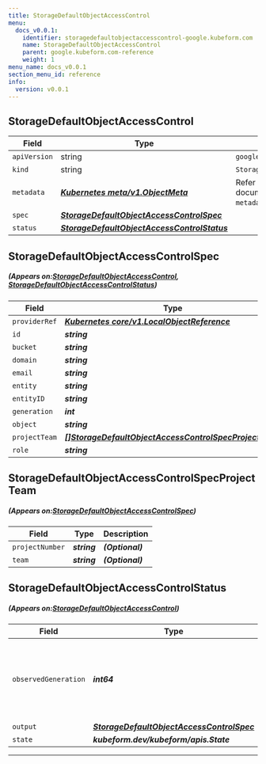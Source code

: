 ```yaml
---
title: StorageDefaultObjectAccessControl
menu:
  docs_v0.0.1:
    identifier: storagedefaultobjectaccesscontrol-google.kubeform.com
    name: StorageDefaultObjectAccessControl
    parent: google.kubeform.com-reference
    weight: 1
menu_name: docs_v0.0.1
section_menu_id: reference
info:
  version: v0.0.1
---
```


## StorageDefaultObjectAccessControl
| Field | Type | Description |
| ------ | ----- | ----------- |
| `apiVersion` | string | `google.kubeform.com/v1alpha1` |
|    `kind` | string | `StorageDefaultObjectAccessControl` |
| `metadata` | ***[Kubernetes meta/v1.ObjectMeta](https://kubernetes.io/docs/reference/generated/kubernetes-api/v1.13/#objectmeta-v1-meta)***|Refer to the Kubernetes API documentation for the fields of the `metadata` field.|
| `spec` | ***[StorageDefaultObjectAccessControlSpec](#StorageDefaultObjectAccessControlSpec)***||
| `status` | ***[StorageDefaultObjectAccessControlStatus](#StorageDefaultObjectAccessControlStatus)***||
## StorageDefaultObjectAccessControlSpec
##### (Appears on:[StorageDefaultObjectAccessControl](#StorageDefaultObjectAccessControl), [StorageDefaultObjectAccessControlStatus](#StorageDefaultObjectAccessControlStatus))
| Field | Type | Description |
| ------ | ----- | ----------- |
| `providerRef` | ***[Kubernetes core/v1.LocalObjectReference](https://kubernetes.io/docs/reference/generated/kubernetes-api/v1.13/#localobjectreference-v1-core)***||
| `id` | ***string***||
| `bucket` | ***string***||
| `domain` | ***string***| ***(Optional)*** |
| `email` | ***string***| ***(Optional)*** |
| `entity` | ***string***||
| `entityID` | ***string***| ***(Optional)*** |
| `generation` | ***int***| ***(Optional)*** |
| `object` | ***string***| ***(Optional)*** |
| `projectTeam` | ***[[]StorageDefaultObjectAccessControlSpecProjectTeam](#StorageDefaultObjectAccessControlSpecProjectTeam)***| ***(Optional)*** |
| `role` | ***string***||
## StorageDefaultObjectAccessControlSpecProjectTeam
##### (Appears on:[StorageDefaultObjectAccessControlSpec](#StorageDefaultObjectAccessControlSpec))
| Field | Type | Description |
| ------ | ----- | ----------- |
| `projectNumber` | ***string***| ***(Optional)*** |
| `team` | ***string***| ***(Optional)*** |
## StorageDefaultObjectAccessControlStatus
##### (Appears on:[StorageDefaultObjectAccessControl](#StorageDefaultObjectAccessControl))
| Field | Type | Description |
| ------ | ----- | ----------- |
| `observedGeneration` | ***int64***| ***(Optional)*** Resource generation, which is updated on mutation by the API Server.|
| `output` | ***[StorageDefaultObjectAccessControlSpec](#StorageDefaultObjectAccessControlSpec)***| ***(Optional)*** |
| `state` | ***kubeform.dev/kubeform/apis.State***| ***(Optional)*** |
---
